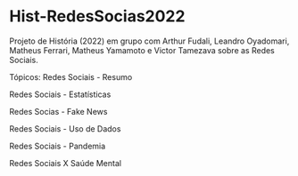 # Hist-RedesSocias2022
Projeto de História (2022) em grupo com Arthur Fudali, Leandro Oyadomari, Matheus Ferrari, Matheus Yamamoto e Victor Tamezava sobre as Redes Sociais.

Tópicos:
Redes Sociais - Resumo

Redes Sociais - Estatísticas

Redes Socias - Fake News

Redes Sociais - Uso de Dados

Redes Sociais - Pandemia

Redes Sociais X Saúde Mental
